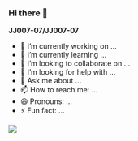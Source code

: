 ### Hi there 👋


**JJ007-07/JJ007-07**

- 🔭 I’m currently working on ...
- 🌱 I’m currently learning ...
- 👯 I’m looking to collaborate on ...
- 🤔 I’m looking for help with ...
- 💬 Ask me about ...
- 📫 How to reach me: ...
- 😄 Pronouns: ...
- ⚡ Fun fact: ...

<p align="left">
<img src=https://github-readme-stats.vercel.app/api?username=JJ007-07&show_icons=true&theme=highcontrast&hide_border=true><!--border_color=67bf3b -->

<!--
<img src=https://github-readme-stats.vercel.app/api/top-langs/?username=JJ007-07&show_icons=true&theme=onedark>
</p>
